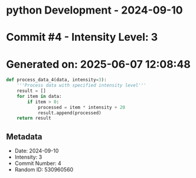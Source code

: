 ﻿# python Development - 2024-09-10
# Commit #4 - Intensity Level: 3
# Generated on: 2025-06-07 12:08:48
```python
def process_data_4(data, intensity=3):
    '''Process data with specified intensity level'''
    result = []
    for item in data:
        if item > 0:
            processed = item * intensity + 20
            result.append(processed)
    return result
```
## Metadata
- Date: 2024-09-10
- Intensity: 3
- Commit Number: 4
- Random ID: 530960560
